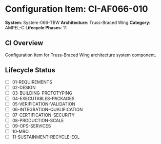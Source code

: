 # Configuration Item: CI-AF066-010

**System**: System-066-TBW
**Architecture**: Truss-Braced Wing
**Category**: AMPEL-C
**Lifecycle Phases**: 11

## CI Overview
Configuration Item for Truss-Braced Wing architecture system component.

## Lifecycle Status
- [ ] 01-REQUIREMENTS
- [ ] 02-DESIGN
- [ ] 03-BUILDING-PROTOTYPING
- [ ] 04-EXECUTABLES-PACKAGES
- [ ] 05-VERIFICATION-VALIDATION
- [ ] 06-INTEGRATION-QUALIFICATION
- [ ] 07-CERTIFICATION-SECURITY
- [ ] 08-PRODUCTION-SCALE
- [ ] 09-OPS-SERVICES
- [ ] 10-MRO
- [ ] 11-SUSTAINMENT-RECYCLE-EOL
